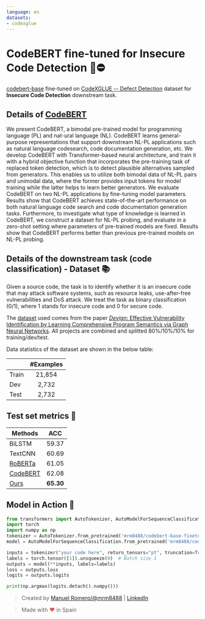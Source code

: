 ```yaml
---
language: en
datasets:
- codexglue
---
```


# CodeBERT fine-tuned for Insecure Code Detection 💾⛔


[codebert-base](https://huggingface.co/microsoft/codebert-base) fine-tuned on [CodeXGLUE -- Defect Detection](https://github.com/microsoft/CodeXGLUE/tree/main/Code-Code/Defect-detection) dataset for **Insecure Code Detection** downstream task.

## Details of [CodeBERT](https://arxiv.org/abs/2002.08155)

We present CodeBERT, a bimodal pre-trained model for programming language (PL) and nat-ural language (NL). CodeBERT learns general-purpose representations that support downstream NL-PL applications such as natural language codesearch, code documentation generation, etc. We develop CodeBERT with Transformer-based neural architecture, and train it with a hybrid objective function that incorporates the pre-training task of replaced token detection, which is to detect plausible alternatives sampled from generators. This enables us to utilize both bimodal data of NL-PL pairs and unimodal data, where the former provides input tokens for model training while the latter helps to learn better generators. We evaluate CodeBERT on two NL-PL applications by fine-tuning model parameters. Results show that CodeBERT achieves state-of-the-art performance on both natural language code search and code documentation generation tasks. Furthermore, to investigate what type of knowledge is learned in CodeBERT, we construct a dataset for NL-PL probing, and evaluate in a zero-shot setting where parameters of pre-trained models are fixed. Results show that CodeBERT performs better than previous pre-trained models on NL-PL probing.

## Details of the downstream task (code classification) - Dataset 📚

Given a source code, the task is to identify whether it is an insecure code that may attack software systems, such as resource leaks, use-after-free vulnerabilities and DoS attack.  We treat the task as binary classification (0/1), where 1 stands for insecure code and 0 for secure code.

The [dataset](https://github.com/microsoft/CodeXGLUE/tree/main/Code-Code/Defect-detection) used comes from the paper [*Devign*: Effective Vulnerability Identification by Learning Comprehensive Program Semantics via Graph Neural Networks](http://papers.nips.cc/paper/9209-devign-effective-vulnerability-identification-by-learning-comprehensive-program-semantics-via-graph-neural-networks.pdf). All projects are combined and splitted 80%/10%/10% for training/dev/test.

Data statistics of the dataset are shown in the below table:

|       | #Examples |
| ----- | :-------: |
| Train |  21,854   |
| Dev   |   2,732   |
| Test  |   2,732   |

## Test set metrics 🧾

| Methods  |    ACC    |
| -------- | :-------: |
| BiLSTM   |   59.37   |
| TextCNN  |   60.69   |
| [RoBERTa](https://arxiv.org/pdf/1907.11692.pdf)  |   61.05   |
| [CodeBERT](https://arxiv.org/pdf/2002.08155.pdf) | 62.08 |
| [Ours](https://huggingface.co/mrm8488/codebert-base-finetuned-detect-insecure-code)  | **65.30** |


## Model in Action 🚀

```python
from transformers import AutoTokenizer, AutoModelForSequenceClassification
import torch
import numpy as np
tokenizer = AutoTokenizer.from_pretrained('mrm8488/codebert-base-finetuned-detect-insecure-code')
model = AutoModelForSequenceClassification.from_pretrained('mrm8488/codebert-base-finetuned-detect-insecure-code', return_dict=True)

inputs = tokenizer("your code here", return_tensors="pt", truncation=True, padding='max_length')
labels = torch.tensor([1]).unsqueeze(0)  # Batch size 1
outputs = model(**inputs, labels=labels)
loss = outputs.loss
logits = outputs.logits

print(np.argmax(logits.detach().numpy()))
```

> Created by [Manuel Romero/@mrm8488](https://twitter.com/mrm8488) | [LinkedIn](https://www.linkedin.com/in/manuel-romero-cs/)

> Made with <span style="color: #e25555;">&hearts;</span> in Spain
